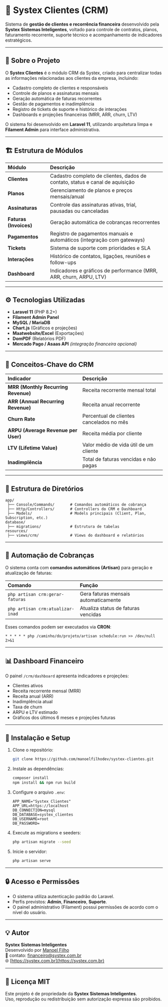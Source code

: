 # 🧩 Systex Clientes (CRM)

Sistema de **gestão de clientes e recorrência financeira** desenvolvido pela **Systex Sistemas Inteligentes**, voltado para controle de contratos, planos, faturamento recorrente, suporte técnico e acompanhamento de indicadores estratégicos.

---

## 🚀 Sobre o Projeto

O **Systex Clientes** é o módulo CRM da Systex, criado para centralizar todas as informações relacionadas aos clientes da empresa, incluindo:

- Cadastro completo de clientes e responsáveis  
- Controle de planos e assinaturas mensais  
- Geração automática de faturas recorrentes  
- Gestão de pagamentos e inadimplência  
- Registro de tickets de suporte e histórico de interações  
- Dashboards e projeções financeiras (MRR, ARR, churn, LTV)

O sistema foi desenvolvido em **Laravel 11**, utilizando arquitetura limpa e **Filament Admin** para interface administrativa.

---

## 🏗️ Estrutura de Módulos

| Módulo | Descrição |
|:--|:--|
| **Clientes** | Cadastro completo de clientes, dados de contato, status e canal de aquisição |
| **Planos** | Gerenciamento de planos e preços mensais/anual |
| **Assinaturas** | Controle das assinaturas ativas, trial, pausadas ou canceladas |
| **Faturas (Invoices)** | Geração automática de cobranças recorrentes |
| **Pagamentos** | Registro de pagamentos manuais e automáticos (integração com gateways) |
| **Tickets** | Sistema de suporte com prioridades e SLA |
| **Interações** | Histórico de contatos, ligações, reuniões e follow-ups |
| **Dashboard** | Indicadores e gráficos de performance (MRR, ARR, churn, ARPU, LTV) |

---

## ⚙️ Tecnologias Utilizadas

- **Laravel 11** (PHP 8.2+)
- **Filament Admin Panel**
- **MySQL / MariaDB**
- **Chart.js** (Gráficos e projeções)
- **Maatwebsite/Excel** (Exportações)
- **DomPDF** (Relatórios PDF)
- **Mercado Pago / Asaas API** *(integração financeira opcional)*

---

## 🧠 Conceitos-Chave do CRM

| Indicador | Descrição |
|:--|:--|
| **MRR (Monthly Recurring Revenue)** | Receita recorrente mensal total |
| **ARR (Annual Recurring Revenue)** | Receita anual recorrente |
| **Churn Rate** | Percentual de clientes cancelados no mês |
| **ARPU (Average Revenue per User)** | Receita média por cliente |
| **LTV (Lifetime Value)** | Valor médio de vida útil de um cliente |
| **Inadimplência** | Total de faturas vencidas e não pagas |

---

## 🧱 Estrutura de Diretórios

```
app/
 ├── Console/Commands/       # Comandos automáticos de cobrança
 ├── Http/Controllers/       # Controllers do CRM e Dashboard
 ├── Models/                 # Models principais (Client, Plan, Subscription, etc.)
database/
 ├── migrations/             # Estrutura de tabelas
resources/
 ├── views/crm/              # Views do dashboard e relatórios
```

---

## 🔁 Automação de Cobranças

O sistema conta com **comandos automáticos (Artisan)** para geração e atualização de faturas:

| Comando | Função |
|:--|:--|
| `php artisan crm:gerar-faturas` | Gera faturas mensais automaticamente |
| `php artisan crm:atualizar-inad` | Atualiza status de faturas vencidas |

Esses comandos podem ser executados via **CRON**:

```
* * * * * php /caminho/do/projeto/artisan schedule:run >> /dev/null 2>&1
```

---

## 📊 Dashboard Financeiro

O painel `/crm/dashboard` apresenta indicadores e projeções:

- Clientes ativos  
- Receita recorrente mensal (MRR)  
- Receita anual (ARR)  
- Inadimplência atual  
- Taxa de churn  
- ARPU e LTV estimado  
- Gráficos dos últimos 6 meses e projeções futuras  

---

## 🧰 Instalação e Setup

1. Clone o repositório:
   ```bash
   git clone https://github.com/manoelfilhodev/systex-clientes.git
   ```

2. Instale as dependências:
   ```bash
   composer install
   npm install && npm run build
   ```

3. Configure o arquivo `.env`:
   ```env
   APP_NAME="Systex Clientes"
   APP_URL=https://localhost
   DB_CONNECTION=mysql
   DB_DATABASE=systex_clientes
   DB_USERNAME=root
   DB_PASSWORD=
   ```

4. Execute as migrations e seeders:
   ```bash
   php artisan migrate --seed
   ```

5. Inicie o servidor:
   ```bash
   php artisan serve
   ```

---

## 🔒 Acesso e Permissões

- O sistema utiliza autenticação padrão do Laravel.  
- Perfis previstos: **Admin**, **Financeiro**, **Suporte**.  
- O painel administrativo (Filament) possui permissões de acordo com o nível do usuário.

---

## 💡 Autor

**Systex Sistemas Inteligentes**  
Desenvolvido por [Manoel Filho](https://systex.com.br)  
📧 contato: financeiro@systex.com.br  
🌐 [https://systex.com.br](https://systex.com.br)

---

## 🧾 Licença MIT

Este projeto é de propriedade da **Systex Sistemas Inteligentes**.  
Uso, reprodução ou redistribuição sem autorização expressa são proibidos.

